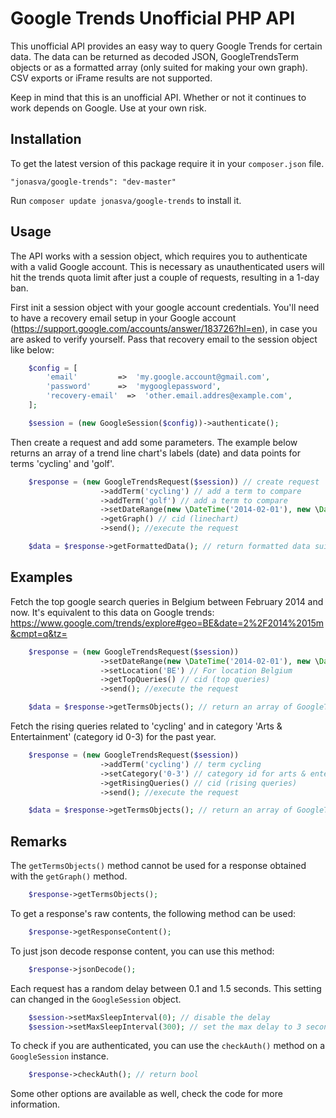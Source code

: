 # Google Trends Unofficial PHP API

This unofficial API provides an easy way to query Google Trends for certain data. The data can be returned as decoded JSON, GoogleTrendsTerm objects or as a formatted array (only suited for making your own graph). CSV exports or iFrame results are not supported.

Keep in mind that this is an unofficial API. Whether or not it continues to work depends on Google. Use at your own risk.

## Installation

To get the latest version of this package require it in your `composer.json` file.

~~~
"jonasva/google-trends": "dev-master"
~~~

Run `composer update jonasva/google-trends` to install it.

## Usage

The API works with a session object, which requires you to authenticate with a valid Google account. This is necessary as unauthenticated users will hit the trends quota limit after just a couple of requests, resulting in a 1-day ban.

First init a session object with your google account credentials. You'll need to have a recovery email setup in your Google account (https://support.google.com/accounts/answer/183726?hl=en), in case you are asked to verify yourself. Pass that recovery email to the session object like below:
```php
    $config = [
        'email'         =>  'my.google.account@gmail.com',
        'password'      =>  'mygooglepassword',
        'recovery-email'  =>  'other.email.addres@example.com',
    ];

    $session = (new GoogleSession($config))->authenticate();
```

Then create a request and add some parameters. The example below returns an array of a trend line chart's labels (date) and data points for terms 'cycling' and 'golf'.
```php
    $response = (new GoogleTrendsRequest($session)) // create request
                    ->addTerm('cycling') // add a term to compare
                    ->addTerm('golf') // add a term to compare
                    ->setDateRange(new \DateTime('2014-02-01'), new \DateTime()) // date range
                    ->getGraph() // cid (linechart)
                    ->send(); //execute the request

    $data = $response->getFormattedData(); // return formatted data suitable for creating a line chart
```

## Examples

Fetch the top google search queries in Belgium between February 2014 and now. It's equivalent to this data on Google trends: https://www.google.com/trends/explore#geo=BE&date=2%2F2014%2015m&cmpt=q&tz=
```php
    $response = (new GoogleTrendsRequest($session))
                    ->setDateRange(new \DateTime('2014-02-01'), new \DateTime()) // date range, if not passed, the past year will be used by default
                    ->setLocation('BE') // For location Belgium
                    ->getTopQueries() // cid (top queries)
                    ->send(); //execute the request

    $data = $response->getTermsObjects(); // return an array of GoogleTrendsTerm objects
```

Fetch the rising queries related to 'cycling' and in category 'Arts & Entertainment' (category id 0-3) for the past year.
```php
    $response = (new GoogleTrendsRequest($session))
                    ->addTerm('cycling') // term cycling
                    ->setCategory('0-3') // category id for arts & entertainment
                    ->getRisingQueries() // cid (rising queries)
                    ->send(); //execute the request

    $data = $response->getTermsObjects(); // return an array of GoogleTrendsTerm objects
```

## Remarks

The `getTermsObjects()` method cannot be used for a response obtained with the `getGraph()` method.
```php
    $response->getTermsObjects();
```

To get a response's raw contents, the following method can be used:
```php
    $response->getResponseContent();
```

To just json decode response content, you can use this method:
```php
    $response->jsonDecode();
```

Each request has a random delay between 0.1 and 1.5 seconds. This setting can changed in the `GoogleSession` object.
```php
    $session->setMaxSleepInterval(0); // disable the delay
    $session->setMaxSleepInterval(300); // set the max delay to 3 seconds
```

To check if you are authenticated, you can use the `checkAuth()` method on a `GoogleSession` instance.
```php
    $response->checkAuth(); // return bool
```

Some other options are available as well, check the code for more information. 